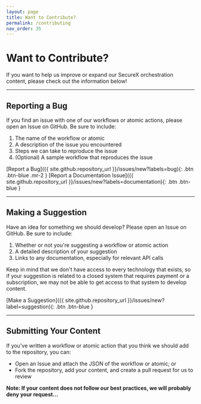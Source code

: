 ```yaml
---
layout: page
title: Want to Contribute?
permalink: /contributing
nav_order: 35
---
```


# Want to Contribute?
If you want to help us improve or expand our SecureX orchestration content, please check out the information below!

---

## Reporting a Bug
If you find an issue with one of our workflows or atomic actions, please open an Issue on GitHub. Be sure to include:
1. The name of the workflow or atomic
1. A description of the issue you encountered
1. Steps we can take to reproduce the issue
1. (Optional) A sample workflow that reproduces the issue

[Report a Bug]({{ site.github.repository_url }}/issues/new?labels=bug){: .btn .btn-blue .mr-2 } [Report a Documentation Issue]({{ site.github.repository_url }}/issues/new?labels=documentation){: .btn .btn-blue }

---

## Making a Suggestion
Have an idea for something we should develop? Please open an Issue on GitHub. Be sure to include:
1. Whether or not you're suggesting a workflow or atomic action
1. A detailed description of your suggestion
1. Links to any documentation, especially for relevant API calls

Keep in mind that we don't have access to every technology that exists, so if your suggestion is related to a closed system that requires payment or a subscription, we may not be able to get access to that system to develop content.

[Make a Suggestion]({{ site.github.repository_url }}/issues/new?label=suggestion){: .btn .btn-blue }

---

## Submitting Your Content
If you've written a workflow or atomic action that you think we should add to the repository, you can:
* Open an Issue and attach the JSON of the workflow or atomic; or
* Fork the repository, add your content, and create a pull request for us to review

**Note: If your content does not follow our best practices, we will probably deny your request...**